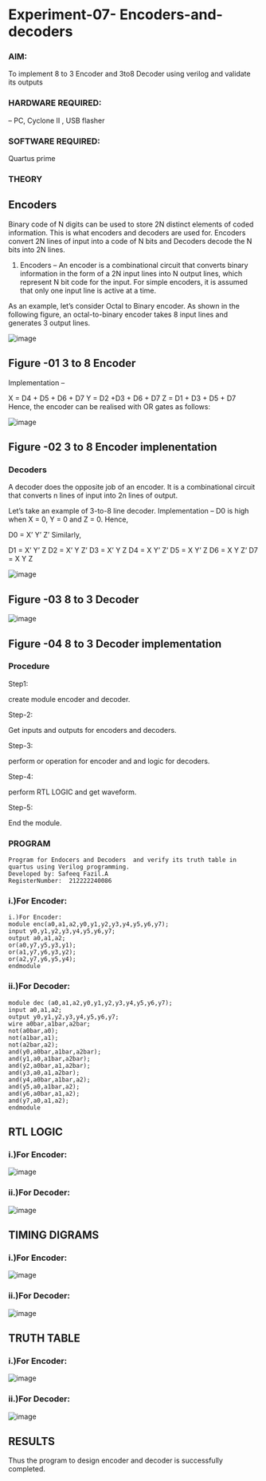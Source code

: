 # Experiment-07- Encoders-and-decoders 

### AIM:
To implement 8 to 3 Encoder and  3to8 Decoder using verilog and validate its outputs
### HARDWARE REQUIRED: 
– PC, Cyclone II , USB flasher
### SOFTWARE REQUIRED:
Quartus prime
### THEORY 

## Encoders
Binary code of N digits can be used to store 2N distinct elements of coded information. This is what encoders and decoders are used for. Encoders convert 2N lines of input into a code of N bits and Decoders decode the N bits into 2N lines.

1. Encoders –
An encoder is a combinational circuit that converts binary information in the form of a 2N input lines into N output lines, which represent N bit code for the input. For simple encoders, it is assumed that only one input line is active at a time.

As an example, let’s consider Octal to Binary encoder. As shown in the following figure, an octal-to-binary encoder takes 8 input lines and generates 3 output lines.

![image](https://user-images.githubusercontent.com/36288975/171543588-bc0746df-a173-4b35-989e-5fb7d385fe8a.png)
## Figure -01 3 to 8 Encoder 


Implementation –

X = D4 + D5 + D6 + D7
Y = D2 +D3 + D6 + D7
Z = D1 + D3 + D5 + D7 
Hence, the encoder can be realised with OR gates as follows:


![image](https://user-images.githubusercontent.com/36288975/171543740-68403b82-aa93-4c98-9343-f32b14885a2e.png)
## Figure -02 3 to 8 Encoder implenentation 

 ### Decoders 
A decoder does the opposite job of an encoder. It is a combinational circuit that converts n lines of input into 2n lines of output.

Let’s take an example of 3-to-8 line decoder.
Implementation –
D0 is high when X = 0, Y = 0 and Z = 0. Hence,

D0 = X’ Y’ Z’ 
Similarly,

D1 = X’ Y’ Z
D2 = X’ Y Z’
D3 = X’ Y Z
D4 = X Y’ Z’
D5 = X Y’ Z
D6 = X Y Z’
D7 = X Y Z 


![image](https://user-images.githubusercontent.com/36288975/171543978-ee2d0671-2846-40a1-8705-507fd6287a49.png)
## Figure -03 8 to 3 Decoder 



![image](https://user-images.githubusercontent.com/36288975/171543866-5a6eace6-8683-49d7-9c4f-a7cb30ec3035.png)
## Figure -04 8 to 3 Decoder implementation 

### Procedure

Step1:

create module encoder and decoder.

Step-2:

Get inputs and outputs for encoders and decoders.

Step-3:

perform or operation for encoder and and logic for decoders.

Step-4:

perform RTL LOGIC and get waveform.

Step-5:

End the module.



### PROGRAM 
```
Program for Endocers and Decoders  and verify its truth table in quartus using Verilog programming.
Developed by: Safeeq Fazil.A
RegisterNumber:  212222240086
```

### i.)For Encoder:
```
i.)For Encoder:
module enc(a0,a1,a2,y0,y1,y2,y3,y4,y5,y6,y7);
input y0,y1,y2,y3,y4,y5,y6,y7;
output a0,a1,a2;
or(a0,y7,y5,y3,y1);
or(a1,y7,y6,y3,y2);
or(a2,y7,y6,y5,y4);
endmodule
```

### ii.)For Decoder:
```
module dec (a0,a1,a2,y0,y1,y2,y3,y4,y5,y6,y7);
input a0,a1,a2;
output y0,y1,y2,y3,y4,y5,y6,y7;
wire a0bar,a1bar,a2bar;
not(a0bar,a0);
not(a1bar,a1);
not(a2bar,a2);
and(y0,a0bar,a1bar,a2bar);
and(y1,a0,a1bar,a2bar);
and(y2,a0bar,a1,a2bar);
and(y3,a0,a1,a2bar);
and(y4,a0bar,a1bar,a2);
and(y5,a0,a1bar,a2);
and(y6,a0bar,a1,a2);
and(y7,a0,a1,a2);
endmodule

```


## RTL LOGIC  

### i.)For Encoder:

![image](https://github.com/Safeeq-Fazil/Experiment-08-Encoders-and-decoders-/assets/118680361/99411e99-71d9-49e6-a242-24e0d0381228)

### ii.)For Decoder:

![image](https://github.com/Safeeq-Fazil/Experiment-08-Encoders-and-decoders-/assets/118680361/de744bc1-8e92-4608-9755-4c5ff9fe1c51)



## TIMING DIGRAMS  

### i.)For Encoder:

![image](https://github.com/Safeeq-Fazil/Experiment-08-Encoders-and-decoders-/assets/118680361/956fca84-a631-474b-8002-b9489228605d)

### ii.)For Decoder:

![image](https://github.com/Safeeq-Fazil/Experiment-08-Encoders-and-decoders-/assets/118680361/030da17f-95d2-49fb-a1a1-b511744d2de5)



## TRUTH TABLE 

### i.)For Encoder:

![image](https://github.com/Safeeq-Fazil/Experiment-08-Encoders-and-decoders-/assets/118680361/721d54b6-3ae1-4db4-9b5d-8a7ab5ea8f43)

### ii.)For Decoder:

![image](https://github.com/Safeeq-Fazil/Experiment-08-Encoders-and-decoders-/assets/118680361/12425c64-3e56-4d92-b5e2-c3e376b1acd4)


## RESULTS 
Thus the program to design encoder and decoder is successfully completed.

